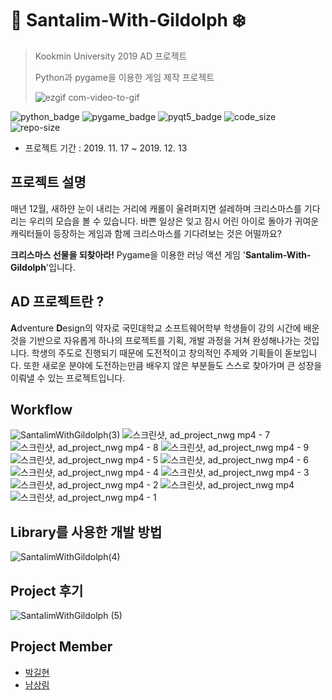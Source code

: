# :santa: Santalim-With-Gildolph :snowflake:
>
> Kookmin University 2019 AD 프로젝트
>
> Python과 pygame을 이용한 게임 제작 프로젝트
>
>![ezgif com-video-to-gif](https://user-images.githubusercontent.com/56578913/75603982-709e0100-5b17-11ea-8487-5cf20ac90cfb.gif)


![python_badge](https://img.shields.io/badge/python-3.7-blue?logo=Python)
![pygame_badge](https://img.shields.io/badge/pygame-1.9.6-green)
![pyqt5_badge](https://img.shields.io/badge/pyqt5-5.13.0-green)
![code_size](https://img.shields.io/github/languages/code-size/ureChanger/Santalim-With-Gildolph)
![repo-size](https://img.shields.io/github/repo-size/ureChanger/Santalim-With-Gildolph)

* 프로젝트 기간 : 2019. 11. 17 ~ 2019. 12. 13


## 프로젝트 설명
매년 12월, 새하얀 눈이 내리는 거리에 캐롤이 울려퍼지면 설레하며 크리스마스를 기다리는 우리의 모습을 볼 수 있습니다. 바쁜 일상은 잊고 잠시 어린 아이로 돌아가 귀여운 캐릭터들이 등장하는 게임과 함께 크리스마스를 기다려보는 것은 어떨까요?

**크리스마스 선물을 되찾아라!** Pygame을 이용한 러닝 액션 게임 '**Santalim-With-Gildolph**'입니다. 

## AD 프로젝트란 ?
**A**dventure **D**esign의 약자로 국민대학교 소프트웨어학부 학생들이 강의 시간에 배운 것을 기반으로 자유롭게 하나의 프로젝트를 기획, 개발 과정을 거쳐 완성해나가는 것입니다. 학생의 주도로 진행되기 때문에 도전적이고 창의적인 주제와 기획들이 돋보입니다. 또한 새로운 분야에 도전하는만큼 배우지 않은 부분들도 스스로 찾아가며 큰 성장을 이뤄낼 수 있는 프로젝트입니다.

## Workflow
![SantalimWithGildolph(3)](https://user-images.githubusercontent.com/56578913/75602377-dedac780-5b07-11ea-9cc4-e698355ff4d9.jpg)
![스크린샷, ad_project_nwg mp4 - 7](https://user-images.githubusercontent.com/56578913/75604209-cbd0f300-5b19-11ea-8eb5-5c05fb891f05.png)
![스크린샷, ad_project_nwg mp4 - 8](https://user-images.githubusercontent.com/56578913/75604210-cecbe380-5b19-11ea-96a6-4c9a59e65f04.png)
![스크린샷, ad_project_nwg mp4 - 9](https://user-images.githubusercontent.com/56578913/75604212-d12e3d80-5b19-11ea-82fe-75f0d856c3ef.png)
![스크린샷, ad_project_nwg mp4 - 5](https://user-images.githubusercontent.com/56578913/75604214-d3909780-5b19-11ea-9ab4-1413975341b2.png)
![스크린샷, ad_project_nwg mp4 - 6](https://user-images.githubusercontent.com/56578913/75604215-d5f2f180-5b19-11ea-9323-8a65b4a6db78.png)
![스크린샷, ad_project_nwg mp4 - 4](https://user-images.githubusercontent.com/56578913/75604216-d8ede200-5b19-11ea-8965-e07ce7244191.png)
![스크린샷, ad_project_nwg mp4 - 3](https://user-images.githubusercontent.com/56578913/75604219-dd19ff80-5b19-11ea-8fea-f89ad8c96b32.png)
![스크린샷, ad_project_nwg mp4 - 2](https://user-images.githubusercontent.com/56578913/75604221-e014f000-5b19-11ea-8cef-740feeb90f45.png)
![스크린샷, ad_project_nwg mp4](https://user-images.githubusercontent.com/56578913/75604222-e2774a00-5b19-11ea-9b44-9fde0a443ea1.png)
![스크린샷, ad_project_nwg mp4 - 1](https://user-images.githubusercontent.com/56578913/75604224-e4410d80-5b19-11ea-97ee-99fb3a1094df.png)


## Library를 사용한 개발 방법
![SantalimWithGildolph(4)](https://user-images.githubusercontent.com/56578913/75602381-e1d5b800-5b07-11ea-9a30-6acb1930fc95.jpg)

## Project 후기
![SantalimWithGildolph (5)](https://user-images.githubusercontent.com/56578913/75602382-e39f7b80-5b07-11ea-9d9a-c15fb7706f54.jpg)

## Project Member
- [박길현](https://github.com/ureChanger)
- [남상림](https://github.com/sanglim00)
